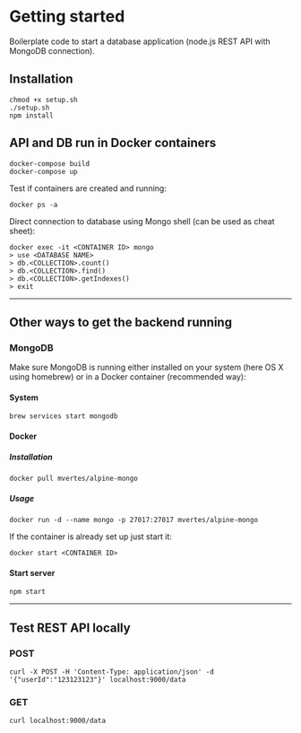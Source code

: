 # Getting started

Boilerplate code to start a database application (node.js REST API with MongoDB connection).

## Installation

```
chmod +x setup.sh
./setup.sh
npm install
```

## API and DB run in Docker containers

```
docker-compose build
docker-compose up
```

Test if containers are created and running:

```
docker ps -a
```

Direct connection to database using Mongo shell (can be used as cheat sheet):

```
docker exec -it <CONTAINER ID> mongo
> use <DATABASE NAME>
> db.<COLLECTION>.count()
> db.<COLLECTION>.find()
> db.<COLLECTION>.getIndexes()
> exit
```


---


## Other ways to get the backend running

### MongoDB

Make sure MongoDB is running either installed on your system (here OS X using homebrew) or in a Docker container (recommended way):

#### System

```
brew services start mongodb
```

#### Docker

##### Installation

```
docker pull mvertes/alpine-mongo
```

##### Usage

```
docker run -d --name mongo -p 27017:27017 mvertes/alpine-mongo
```

If the container is already set up just start it:
```
docker start <CONTAINER ID>
```

#### Start server
```
npm start
```

---

## Test REST API locally
### POST
```
curl -X POST -H 'Content-Type: application/json' -d '{"userId":"123123123"}' localhost:9000/data
```

### GET
```
curl localhost:9000/data
```
